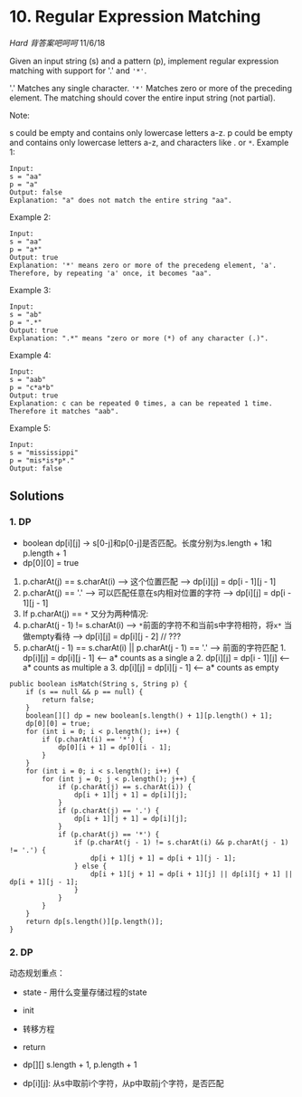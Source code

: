 # 10. Regular Expression Matching
*Hard* *背答案吧呵呵*
11/6/18

Given an input string (s) and a pattern (p), implement regular expression matching with support for '.' and `'*'`.

'.' Matches any single character.
`'*'` Matches zero or more of the preceding element.
The matching should cover the entire input string (not partial).

Note:

s could be empty and contains only lowercase letters a-z.
p could be empty and contains only lowercase letters a-z, and characters like . or `*`.
Example 1:
```
Input:
s = "aa"
p = "a"
Output: false
Explanation: "a" does not match the entire string "aa".
```
Example 2:
```
Input:
s = "aa"
p = "a*"
Output: true
Explanation: '*' means zero or more of the precedeng element, 'a'. Therefore, by repeating 'a' once, it becomes "aa".
```
Example 3:
```
Input:
s = "ab"
p = ".*"
Output: true
Explanation: ".*" means "zero or more (*) of any character (.)".
```
Example 4:
```
Input:
s = "aab"
p = "c*a*b"
Output: true
Explanation: c can be repeated 0 times, a can be repeated 1 time. Therefore it matches "aab".
```
Example 5:
```
Input:
s = "mississippi"
p = "mis*is*p*."
Output: false
```

## Solutions
### 1. DP
* boolean dp[i][j] -> s[0-j]和p[0-j]是否匹配。长度分别为s.length + 1和p.length + 1
* dp[0][0] = true
1. p.charAt(j) == s.charAt(i) --> 这个位置匹配 --> dp[i][j] = dp[i - 1][j - 1]
2. p.charAt(j) == '.' --> 可以匹配任意在s内相对位置的字符 --> dp[i][j] = dp[i - 1][j - 1]
3. If p.charAt(j) == `*`
  又分为两种情况:
  1. p.charAt(j - 1) != s.charAt(i) --> `*`前面的字符不和当前s中字符相符，将`x*` 当做empty看待 --> dp[i][j] = dp[i][j - 2] // ???
  2. p.charAt(j - 1) == s.charAt(i) || p.charAt(j - 1) == '.' --> 前面的字符匹配
    1. dp[i][j] = dp[i][j - 1] <-- a* counts as a single a
    2. dp[i][j] = dp[i - 1][j] <-- a* counts as multiple a
    3. dp[i][j] = dp[i][j - 1] <-- a* counts as empty
```
public boolean isMatch(String s, String p) {
    if (s == null && p == null) {
        return false;
    }
    boolean[][] dp = new boolean[s.length() + 1][p.length() + 1];
    dp[0][0] = true;
    for (int i = 0; i < p.length(); i++) {
        if (p.charAt(i) == '*') {
            dp[0][i + 1] = dp[0][i - 1];
        }
    }
    for (int i = 0; i < s.length(); i++) {
        for (int j = 0; j < p.length(); j++) {
            if (p.charAt(j) == s.charAt(i)) {
                dp[i + 1][j + 1] = dp[i][j];
            }
            if (p.charAt(j) == '.') {
                dp[i + 1][j + 1] = dp[i][j];
            }
            if (p.charAt(j) == '*') {
                if (p.charAt(j - 1) != s.charAt(i) && p.charAt(j - 1) != '.') {
                    dp[i + 1][j + 1] = dp[i + 1][j - 1];
                } else {
                    dp[i + 1][j + 1] = dp[i + 1][j] || dp[i][j + 1] || dp[i + 1][j - 1];
                }
            }
        }
    }
    return dp[s.length()][p.length()];
}
```
### 2. DP
动态规划重点：
* state - 用什么变量存储过程的state
* init
* 转移方程
* return

* dp[][] s.length + 1, p.length + 1
* dp[i][j]: 从s中取前i个字符，从p中取前j个字符，是否匹配
